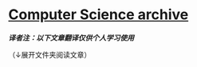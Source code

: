# [Computer Science archive](https://info.arxiv.org/help/cs/index.html)
***译者注：以下文章翻译仅供个人学习使用***

（↓展开文件夹阅读文章）
